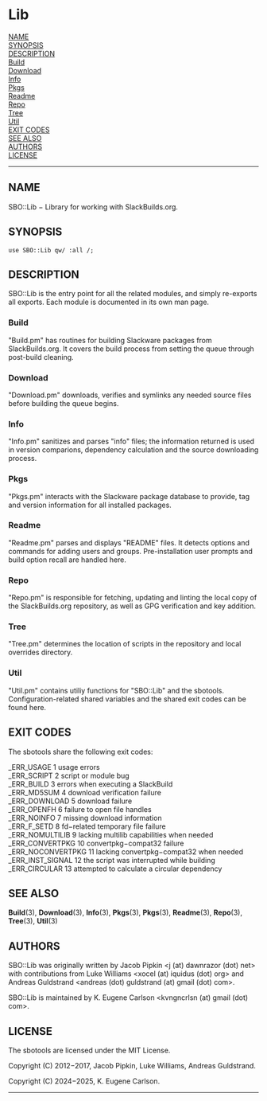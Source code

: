 # Lib

[NAME](#name)\
[SYNOPSIS](#synopsis)\
[DESCRIPTION](#description)\
[Build](#Build)\
[Download](#Download)\
[Info](#Info)\
[Pkgs](#Pkgs)\
[Readme](#Readme)\
[Repo](#Repo)\
[Tree](#Tree)\
[Util](#Util)\
[EXIT CODES](#exit-codes)\
[SEE ALSO](#see-also)\
[AUTHORS](#authors)\
[LICENSE](#license)

------------------------------------------------------------------------

## NAME

SBO::Lib − Library for working with SlackBuilds.org.

## SYNOPSIS

    use SBO::Lib qw/ :all /;

## DESCRIPTION

SBO::Lib is the entry point for all the related modules, and simply
re-exports all exports. Each module is documented in its own man page.

### Build

\"Build.pm\" has routines for building Slackware packages from
SlackBuilds.org. It covers the build process from setting the queue
through post-build cleaning.

### Download

\"Download.pm\" downloads, verifies and symlinks any needed source files
before building the queue begins.

### Info

\"Info.pm\" sanitizes and parses \"info\" files; the information
returned is used in version comparions, dependency calculation and the
source downloading process.

### Pkgs

\"Pkgs.pm\" interacts with the Slackware package database to provide,
tag and version information for all installed packages.

### Readme

\"Readme.pm\" parses and displays \"README\" files. It detects options
and commands for adding users and groups. Pre-installation user prompts
and build option recall are handled here.

### Repo

\"Repo.pm\" is responsible for fetching, updating and linting the local
copy of the SlackBuilds.org repository, as well as GPG verification and
key addition.

### Tree

\"Tree.pm\" determines the location of scripts in the repository and
local overrides directory.

### Util

\"Util.pm\" contains utiliy functions for \"SBO::Lib\" and the sbotools.
Configuration-related shared variables and the shared exit codes can be
found here.

## EXIT CODES

The sbotools share the following exit codes:

\_ERR_USAGE 1 usage errors\
\_ERR_SCRIPT 2 script or module bug\
\_ERR_BUILD 3 errors when executing a SlackBuild\
\_ERR_MD5SUM 4 download verification failure\
\_ERR_DOWNLOAD 5 download failure\
\_ERR_OPENFH 6 failure to open file handles\
\_ERR_NOINFO 7 missing download information\
\_ERR_F_SETD 8 fd−related temporary file failure\
\_ERR_NOMULTILIB 9 lacking multilib capabilities when needed\
\_ERR_CONVERTPKG 10 convertpkg−compat32 failure\
\_ERR_NOCONVERTPKG 11 lacking convertpkg−compat32 when needed\
\_ERR_INST_SIGNAL 12 the script was interrupted while building\
\_ERR_CIRCULAR 13 attempted to calculate a circular dependency

## SEE ALSO

**Build**(3), **Download**(3),
**Info**(3), **Pkgs**(3), **Pkgs**(3),
**Readme**(3), **Repo**(3), **Tree**(3),
**Util**(3)

## AUTHORS

SBO::Lib was originally written by Jacob Pipkin \<j (at) dawnrazor (dot)
net\> with contributions from Luke Williams \<xocel (at) iquidus (dot)
org\> and Andreas Guldstrand \<andreas (dot) guldstrand (at) gmail (dot)
com\>.

SBO::Lib is maintained by K. Eugene Carlson \<kvngncrlsn (at) gmail
(dot) com\>.

## LICENSE

The sbotools are licensed under the MIT License.

Copyright (C) 2012−2017, Jacob Pipkin, Luke Williams, Andreas
Guldstrand.

Copyright (C) 2024−2025, K. Eugene Carlson.

------------------------------------------------------------------------
